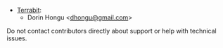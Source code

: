 - [Terrabit](https://www.terrabit.ro):
  - Dorin Hongu \<<dhongu@gmail.com>\>

Do not contact contributors directly about support or help with
technical issues.
